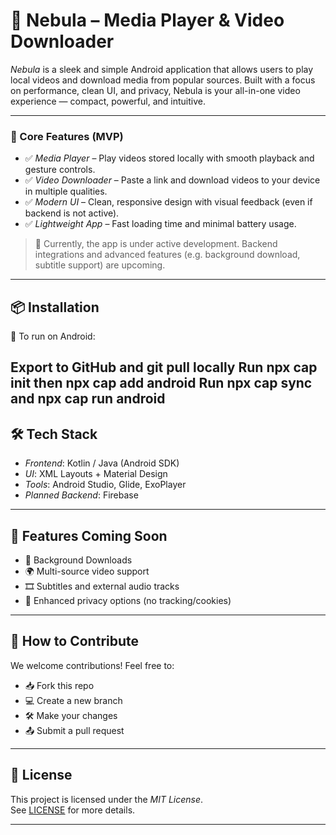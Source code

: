 # 📱 Nebula – Media Player & Video Downloader

*Nebula* is a sleek and simple Android application that allows users to play local videos and download media from popular sources. Built with a focus on performance, clean UI, and privacy, Nebula is your all-in-one video experience — compact, powerful, and intuitive.

---

### 🎯 Core Features (MVP)
- ✅ *Media Player* – Play videos stored locally with smooth playback and gesture controls.
- ✅ *Video Downloader* – Paste a link and download videos to your device in multiple qualities.
- ✅ *Modern UI* – Clean, responsive design with visual feedback (even if backend is not active).
- ✅ *Lightweight App* – Fast loading time and minimal battery usage.

> 🔧 Currently, the app is under active development. Backend integrations and advanced features (e.g. background download, subtitle support) are upcoming.

---

## 📦 Installation

📱 To run on Android:

Export to GitHub and git pull locally
Run npx cap init then npx cap add android
Run npx cap sync and npx cap run android
---

## 🛠 Tech Stack

- *Frontend*: Kotlin / Java (Android SDK)
- *UI*: XML Layouts + Material Design
- *Tools*: Android Studio, Glide, ExoPlayer
- *Planned Backend*: Firebase 

---

## 🌟 Features Coming Soon

- 🔄 Background Downloads  
- 🌍 Multi-source video support  
- 🎞 Subtitles and external audio tracks  
- 🔐 Enhanced privacy options (no tracking/cookies)

---

## 🧠 How to Contribute

We welcome contributions! Feel free to:
- 📥 Fork this repo
- 💻 Create a new branch
- 🛠 Make your changes
- 📤 Submit a pull request

---

## 📃 License

This project is licensed under the *MIT License*.  
See [LICENSE](LICENSE) for more details.

---


